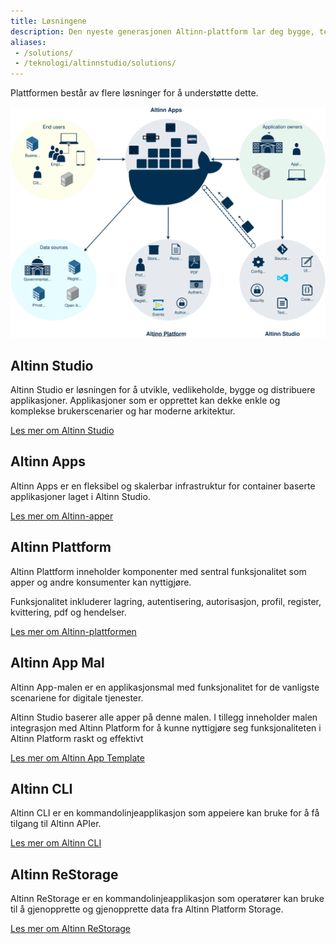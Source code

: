 ```yaml
---
title: Løsningene
description: Den nyeste generasjonen Altinn-plattform lar deg bygge, teste, kjøre og overvåke dine digitale tjenester i skyen.
aliases:
 - /solutions/
 - /teknologi/altinnstudio/solutions/
---
```


Plattformen består av flere løsninger for å understøtte dette.

!["Altinn løsninger diagram"](altinnsolutions.drawio.svg "Altinn 3 løsninger")

## Altinn Studio

Altinn Studio er løsningen for å utvikle, vedlikeholde, bygge og distribuere applikasjoner.
Applikasjoner som er opprettet kan dekke enkle og komplekse brukerscenarier og har moderne arkitektur.

[Les mer om Altinn Studio](/altinn-studio)

## Altinn Apps

Altinn Apps er en fleksibel og skalerbar infrastruktur for container baserte applikasjoner laget i Altinn Studio. 

[Les mer om Altinn-apper](/technology/solutions/altinn-apps)

## Altinn Plattform

Altinn Plattform inneholder komponenter med sentral funksjonalitet som apper og andre konsumenter kan nyttigjøre.

Funksjonalitet inkluderer lagring, autentisering, autorisasjon, profil, register, kvittering, pdf og hendelser.

[Les mer om Altinn-plattformen](/technology/solutions/altinn-platform)

## Altinn App Mal

Altinn App-malen er en applikasjonsmal med funksjonalitet for de vanligste scenariene for digitale tjenester.

Altinn Studio baserer alle apper på denne malen. I tillegg inneholder malen integrasjon med Altinn Platform for å kunne nyttigjøre seg funksjonaliteten i Altinn Platform raskt og effektivt

[Les mer om Altinn App Template](/technology/solutions/app-template)

## Altinn CLI

Altinn CLI er en kommandolinjeapplikasjon som appeiere kan bruke for å få tilgang til Altinn APIer.

[Les mer om Altinn CLI](/technology/solutions/cli)

## Altinn ReStorage

Altinn ReStorage er en kommandolinjeapplikasjon som operatører kan bruke til å gjenopprette og gjenopprette data fra Altinn Platform Storage.

[Les mer om Altinn ReStorage](/technology/solutions/altinn-restorage)